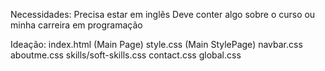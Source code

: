 Necessidades: 
    Precisa estar em inglês
    Deve conter algo sobre o curso ou minha carreira em programação

Ideação:
    index.html (Main Page)
    style.css (Main StylePage)
    navbar.css
    aboutme.css
    skills/soft-skills.css
    contact.css
    global.css
    